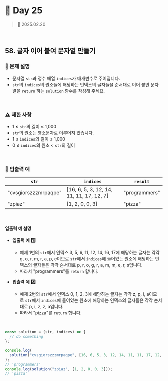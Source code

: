 # 🌻 Day 25

> 📅 2025.02.20

<br>

## 58. 글자 이어 붙여 문자열 만들기

### 📍 문제 설명

- 문자열 `str`과 정수 배열 `indices`가 매개변수로 주어집니다.
- `str`의 `indices`의 원소들에 해당하는 인덱스의 글자들을 순서대로 이어 붙인 문자열을 `return` 하는 `solution` 함수를 작성해 주세요.

<br>

### ⚠️ 제한 사항

- 1 ≤ `str`의 길이 ≤ 1,000
- `str`의 원소는 영소문자로 이루어져 있습니다.
- 1 ≤ `indices`의 길이 ≤ 1,000
- 0 ≤ `indices`의 원소 < `str`의 길이

<br>

### 👀 입출력 예

| `str`                | `indices`                                | `result`      |
| -------------------- | ---------------------------------------- | ------------- |
| "cvsgiorszzzmrpaqpe" | [16, 6, 5, 3, 12, 14, 11, 11, 17, 12, 7] | "programmers" |
| "zpiaz"              | [1, 2, 0, 0, 3]                          | "pizza"       |

<br>

#### 입출력 예 설명

- **입출력 예 1️⃣**

  - 예제 1번의 `str`에서 인덱스 3, 5, 6, 11, 12, 14, 16, 17에 해당하는 글자는 각각 g, o, r, m, r, a, p, e이므로 `str`에서 `indices`에 들어있는 원소에 해당하는 인덱스의 글자들은 각각 순서대로 p, r, o, g, r, a, m, m, e, r, s입니다.
  - 따라서 "programmers"를 `return` 합니다.

- **입출력 예 2️⃣**

  - 예제 2번의 `str`에서 인덱스 0, 1, 2, 3에 해당하는 글자는 각각 z, p, i, a이므로 `str`에서 `indices`에 들어있는 원소에 해당하는 인덱스의 글자들은 각각 순서대로 p, i, z, z, a입니다.
  - 따라서 "pizza"를 `return` 합니다.

<br>

```javascript
const solution = (str, indices) => {
  // do something
};

console.log(
  solution("cvsgiorszzzmrpaqpe", [16, 6, 5, 3, 12, 14, 11, 11, 17, 12, 7])
);
// 'programmers'
console.log(solution("zpiaz", [1, 2, 0, 0, 3]));
// 'pizza'
```
